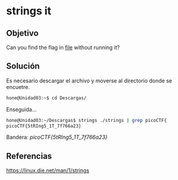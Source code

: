 # strings it
## Objetivo
Can you find the flag in [file](https://jupiter.challenges.picoctf.org/static/fae9ac5267cd6e44124e559b901df177/strings) without running it?

## Solución
Es necesario descargar el archivo y moverse al directorio donde se encuetre.
```bash
hone@Unidad03:~$ cd Descargas/
```

Enseguida...
```bash
hone@Unidad03:~/Descargas$ strings ./strings | grep picoCTF{
picoCTF{5tRIng5_1T_7f766a23}
```

Bandera: *picoCTF{5tRIng5_1T_7f766a23}*
## Referencias
https://linux.die.net/man/1/strings
